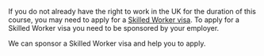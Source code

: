 If you do not already have the right to work in the UK for the duration of this course, you may need to apply for a [Skilled Worker visa](https://www.gov.uk/skilled-worker-visa). To apply for a Skilled Worker visa you need to be sponsored by your employer.

We can sponsor a Skilled Worker visa and help you to apply.

